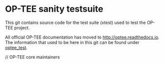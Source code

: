 # OP-TEE sanity testsuite
This git contains source code for the test suite (xtest) used to test the
OP-TEE project.

All official OP-TEE documentation has moved to http://optee.readthedocs.io. The
information that used to be here in this git can be found under [optee_test].

// OP-TEE core maintainers

[optee_test]: https://optee.readthedocs.io/building/gits/optee_test.html
